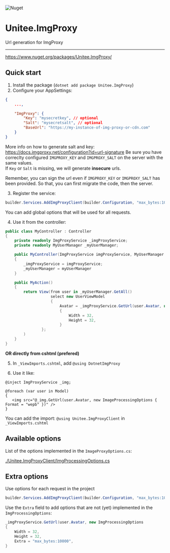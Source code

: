 ![Nuget](https://img.shields.io/nuget/v/DotnetImgProxy)

# Unitee.ImgProxy

Url generation for ImgProxy

---

https://www.nuget.org/packages/Unitee.ImgProxy/

## Quick start

1) Install the package (`dotnet add package Unitee.ImgProxy`)
2) Configure your AppSettings:

```json
{
    ...,

    "ImgProxy": {
        "Key": "mysecretkey", // optional
        "Salt": "mysecretsalt", // optional
        "BaseUrl": "https://my-instance-of-img-proxy-or-cdn.com"
    }
}
```

More info on how to generate salt and key: https://docs.imgproxy.net/configuration?id=url-signature
Be sure you have correclty configured `IMGPROXY_KEY` and `IMGPROXY_SALT` on the server with the same values.  
If `Key` or `Salt` is missing, we will generate **insecure** urls.

Remember, you can sign the url even if `IMGPROXY_KEY` or `IMGPROXY_SALT` has been provided. So that, you can first migrate the code, then the server.


3) Register the service:

```cs
builder.Services.AddImgProxyClient(builder.Configuration, "max_bytes:1000000" /* optional */);
```

You can add global options that will be used for all requests.

4) Use it from the controller:

```cs
public class MyController : Controller
{
    private readonly ImgProxyService _imgProxyService;
    private readonly MyUserManager _myUserManager;

    public MyController(ImgProxyService imgProxyService, MyUserManager myUserManager)
    {
        _imgProxyService = imgProxyService;
        _myUserManager = myUserManager
    }

    public MyAction()
    {
        return View(from user in _myUserManager.GetAll()
                    select new UserViewModel
                    {
                        Avatar = _imgProxyService.GetUrl(user.Avatar, new ImgProcessingOptions
                        {
                            Width = 32,
                            Height = 32,
                        }
                };
        )
    }
}
```

**OR directly from cshtml (prefered)**

5) In `_ViewImports.cshtml`, add `@using DotnetImgProxy`

6) Use it like:

```razor
@inject ImgProxyService _img;

@foreach (var user in Model)
{
   <img src="@_img.GetUrl(user.Avatar, new ImageProcessingOptions { Format = "wepb" })" />
}
```

You can add the import: `@using Unitee.ImgProxyClient` in `_ViewImports.cshtml`


## Available options

List of the options implemented in the `ImageProxyOptions.cs`:

[./Unitee.ImgProxyClient/ImgProcessingOptions.cs](./Unitee.ImgProxyClient/ImgProcessingOptions.cs)

## Extra options

Use options for each request in the project

 ```cs
 builder.Services.AddImgProxyClient(builder.Configuration, "max_bytes:10000");
 ```
 
 Use the `Extra` field to add options that are not (yet) implemented in the `ImgProcessingOptions`:
 
 ```cs
 _imgProxyService.GetUrl(user.Avatar, new ImgProcessingOptions
 {
     Width = 32,
     Height = 32,
     Extra = "max_bytes:10000",
 }
 ```
